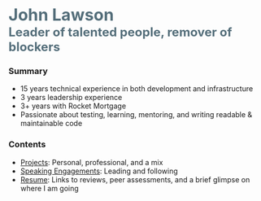 <span style="color:#546e7a;font-weight:bold;font-size:24pt;">John Lawson</span><br/>
<span style="color:#546e7a;font-weight:bold;font-size:18pt;">Leader of talented people, remover of blockers</span>

### Summary
* 15 years technical experience in both development and infrastructure
* 3 years leadership experience
* 3+ years with Rocket Mortgage
* Passionate about testing, learning, mentoring, and writing readable & maintainable code

### Contents
* [Projects](Projects/index.md): Personal, professional, and a mix
* [Speaking Engagements](Speaking/index.md): Leading and following
* [Resume](Resume/index.md): Links to reviews, peer assessments, and a brief glimpse on where I am going

